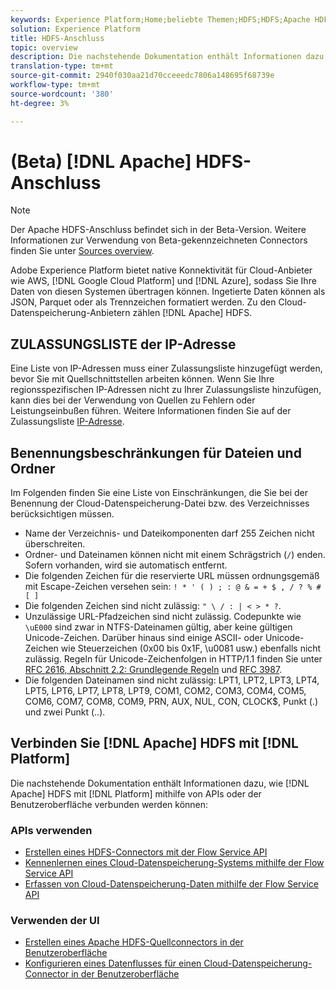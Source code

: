 ```yaml
---
keywords: Experience Platform;Home;beliebte Themen;HDFS;HDFS;Apache HDFS;Apache HDFS;Apache HDF
solution: Experience Platform
title: HDFS-Anschluss
topic: overview
description: Die nachstehende Dokumentation enthält Informationen dazu, wie Apache HDFS mithilfe von APIs oder der Benutzeroberfläche mit Platform verbunden werden kann.
translation-type: tm+mt
source-git-commit: 2940f030aa21d70cceeedc7806a148695f68739e
workflow-type: tm+mt
source-wordcount: '380'
ht-degree: 3%

---
```



# (Beta) [!DNL Apache] HDFS-Anschluss

>[!NOTE]
>
>Der Apache HDFS-Anschluss befindet sich in der Beta-Version. Weitere Informationen zur Verwendung von Beta-gekennzeichneten Connectors finden Sie unter [Sources overview](../../home.md#terms-and-conditions).

Adobe Experience Platform bietet native Konnektivität für Cloud-Anbieter wie AWS, [!DNL Google Cloud Platform] und [!DNL Azure], sodass Sie Ihre Daten von diesen Systemen übertragen können. Ingetierte Daten können als JSON, Parquet oder als Trennzeichen formatiert werden. Zu den Cloud-Datenspeicherung-Anbietern zählen [!DNL Apache] HDFS.

## ZULASSUNGSLISTE der IP-Adresse

Eine Liste von IP-Adressen muss einer Zulassungsliste hinzugefügt werden, bevor Sie mit Quellschnittstellen arbeiten können. Wenn Sie Ihre regionsspezifischen IP-Adressen nicht zu Ihrer Zulassungsliste hinzufügen, kann dies bei der Verwendung von Quellen zu Fehlern oder Leistungseinbußen führen. Weitere Informationen finden Sie auf der Zulassungsliste [IP-Adresse](../../ip-address-allow-list.md).

## Benennungsbeschränkungen für Dateien und Ordner

Im Folgenden finden Sie eine Liste von Einschränkungen, die Sie bei der Benennung der Cloud-Datenspeicherung-Datei bzw. des Verzeichnisses berücksichtigen müssen.

- Name der Verzeichnis- und Dateikomponenten darf 255 Zeichen nicht überschreiten.
- Ordner- und Dateinamen können nicht mit einem Schrägstrich (`/`) enden. Sofern vorhanden, wird sie automatisch entfernt.
- Die folgenden Zeichen für die reservierte URL müssen ordnungsgemäß mit Escape-Zeichen versehen sein: `! * ' ( ) ; : @ & = + $ , / ? % # [ ]`
- Die folgenden Zeichen sind nicht zulässig: `" \ / : | < > * ?`.
- Unzulässige URL-Pfadzeichen sind nicht zulässig. Codepunkte wie `\uE000` sind zwar in NTFS-Dateinamen gültig, aber keine gültigen Unicode-Zeichen. Darüber hinaus sind einige ASCII- oder Unicode-Zeichen wie Steuerzeichen (0x00 bis 0x1F, \u0081 usw.) ebenfalls nicht zulässig. Regeln für Unicode-Zeichenfolgen in HTTP/1.1 finden Sie unter [RFC 2616, Abschnitt 2.2: Grundlegende Regeln](https://www.ietf.org/rfc/rfc2616.txt) und [RFC 3987](https://www.ietf.org/rfc/rfc3987.txt).
- Die folgenden Dateinamen sind nicht zulässig: LPT1, LPT2, LPT3, LPT4, LPT5, LPT6, LPT7, LPT8, LPT9, COM1, COM2, COM3, COM4, COM5, COM6, COM7, COM8, COM9, PRN, AUX, NUL, CON, CLOCK$, Punkt (.) und zwei Punkt (..).

## Verbinden Sie [!DNL Apache] HDFS mit [!DNL Platform]

Die nachstehende Dokumentation enthält Informationen dazu, wie [!DNL Apache] HDFS mit [!DNL Platform] mithilfe von APIs oder der Benutzeroberfläche verbunden werden können:

### APIs verwenden

- [Erstellen eines HDFS-Connectors mit der Flow Service API](../../tutorials/api/create/cloud-storage/hdfs.md)
- [Kennenlernen eines Cloud-Datenspeicherung-Systems mithilfe der Flow Service API](../../tutorials/api/explore/cloud-storage.md)
- [Erfassen von Cloud-Datenspeicherung-Daten mithilfe der Flow Service API](../../tutorials/api/collect/cloud-storage.md)

### Verwenden der UI

- [Erstellen eines Apache HDFS-Quellconnectors in der Benutzeroberfläche](../../tutorials/ui/create/cloud-storage/hdfs.md)
- [Konfigurieren eines Datenflusses für einen Cloud-Datenspeicherung-Connector in der Benutzeroberfläche](../../tutorials/ui/dataflow/batch/cloud-storage.md)